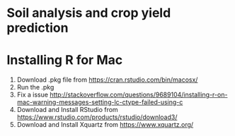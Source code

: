 # Soil analysis and crop yield prediction



# Installing R for Mac
1. Download .pkg file from https://cran.rstudio.com/bin/macosx/
2. Run the .pkg
3. Fix a issue http://stackoverflow.com/questions/9689104/installing-r-on-mac-warning-messages-setting-lc-ctype-failed-using-c
4. Download and Install RStudio from https://www.rstudio.com/products/rstudio/download3/
5. Download and Install Xquartz from https://www.xquartz.org/

